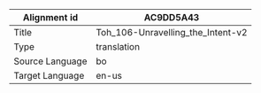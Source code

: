 |Alignment id | AC9DD5A43
| --- | --- 
|Title | Toh_106-Unravelling_the_Intent-v2 
|Type | translation
|Source Language | bo
|Target Language | en-us